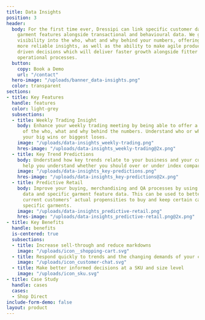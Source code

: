 ```yaml
---
title: Data Insights
position: 3
header:
  body: For the first time ever, Dressipi can link specific customer data with specific
    garment features alongside transactional and behavioural data. We give exceptional
    visibility into the who, what and why behind your numbers, offering you better,
    more reliable insights, as well as the ability to make agile product and data
    driven decisions which will deliver faster growth alongside fitter and more flexible
    operational processes.
  button:
    copy: Book a Demo
    url: "/contact"
  hero-image: "/uploads/banner_data-insights.png"
  color: transparent
sections:
- title: Key Features
  handle: features
  color: light-grey
  subsections:
  - title: Weekly Trading Insight
    body: Enhance your weekly trading meeting by being able to offer a detailed explanation
      of the who, what and why behind the numbers. Understand who or what is driving
      your big wins or biggest loses.
    image: "/uploads/data-insights_weekly-trading.png"
    hres-image: "/uploads/data-insights_weekly-trading@2x.png"
  - title: Key Trend Predictions
    body: Understand how key trends relate to your business and your customers. We’ll
      help you understand whether you should over or under index compared to the industry.
    image: "/uploads/data-insights_key-predictions.png"
    hres-image: "/uploads/data-insights_key-predictions@2x.png"
  - title: Predictive Retail
    body: Improve your buying, merchandising and QA processes by using specific customer
      data and specific garment feature data. This can be used to better predict your
      current customers’ actual propensities to buy and keep certain categories and
      specific garments.
    image: "/uploads/data-insights_predictive-retail.png"
    hres-image: "/uploads/data-insights_predictive-retail.png@2x.png"
- title: Key Benefits
  handle: benefits
  is-centered: true
  subsections:
  - title: Increase sell-through and reduce markdowns
    image: "/uploads/icon__shopping-cart.svg"
  - title: Respond quickly to trends and the changing demands of your customers
    image: "/uploads/icon_customer-chat.svg"
  - title: Make better informed decisions at a SKU and size level
    image: "/uploads/icon_sku.svg"
- title: Case Study
  handle: cases
  cases:
  - Shop Direct
include-form-demo: false
layout: product
---
```



